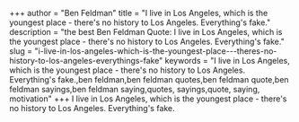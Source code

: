 +++
author = "Ben Feldman"
title = "I live in Los Angeles, which is the youngest place - there's no history to Los Angeles. Everything's fake."
description = "the best Ben Feldman Quote: I live in Los Angeles, which is the youngest place - there's no history to Los Angeles. Everything's fake."
slug = "i-live-in-los-angeles-which-is-the-youngest-place---theres-no-history-to-los-angeles-everythings-fake"
keywords = "I live in Los Angeles, which is the youngest place - there's no history to Los Angeles. Everything's fake.,ben feldman,ben feldman quotes,ben feldman quote,ben feldman sayings,ben feldman saying,quotes, sayings,quote, saying, motivation"
+++
I live in Los Angeles, which is the youngest place - there's no history to Los Angeles. Everything's fake.
